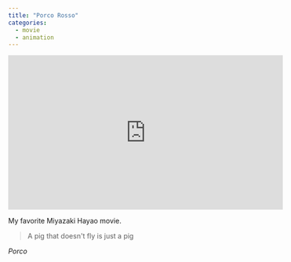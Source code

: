```yaml
---
title: "Porco Rosso"
categories:
  - movie
  - animation
---
```


<iframe width="560" height="315" src="https://www.youtube.com/embed/RpxXeNakyfY" title="YouTube video player" frameborder="0" allow="accelerometer; autoplay; clipboard-write; encrypted-media; gyroscope; picture-in-picture" allowfullscreen></iframe>

My favorite Miyazaki Hayao movie.

> 
> A pig that doesn't fly is just a pig
> 


*Porco*
